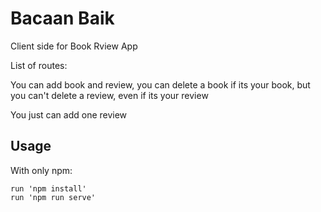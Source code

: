 # Bacaan Baik
Client side for Book Rview App

List of routes:

You can add book and review, you can delete a book if its your book, but you can't delete a review, even if its your review

You just can add one review

## Usage
With only npm:

```
run 'npm install'
run 'npm run serve'

```
